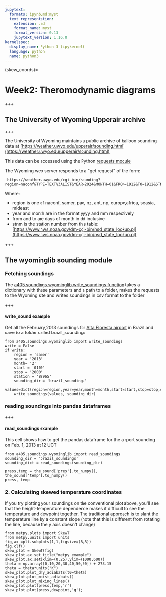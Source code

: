 ```yaml
---
jupytext:
  formats: ipynb,md:myst
  text_representation:
    extension: .md
    format_name: myst
    format_version: 0.13
    jupytext_version: 1.16.0
kernelspec:
  display_name: Python 3 (ipykernel)
  language: python
  name: python3
---
```


(skew_coords)=
# Week2: Theromodynamic diagrams

+++

## The University of Wyoming Upperair archive

+++

The University of Wyoming maintains a public archive of balloon sounding data at [https://weather.uwyo.edu/upperair/sounding.html](https://weather.uwyo.edu/upperair/sounding.html)

This data can be accessed using the Python [requests module](https://realpython.com/python-requests/)

The Wyoming web server responds to a "get request" of the form:

     https://weather.uwyo.edu/cgi-bin/sounding?region=naconf&TYPE=TEXT%3ALIST&YEAR=2024&MONTH=01&FROM=1912&TO=1912&STNM=71957

Where:

- region is one of naconf, samer, pac, nz, ant, np, europe,africa, seasia, mideast
- year and month are in the format yyyy and mm respectively
- from and to are days of month in dd inclusive
- stnm is the station number from this table:  [https://www.nws.noaa.gov/dm-cgi-bin/nsd_state_lookup.pl](https://www.nws.noaa.gov/dm-cgi-bin/nsd_state_lookup.pl)

+++

## The wyominglib sounding module

### Fetching soundings

The [a405.soundings.wyominglib.write_soundings function](https://phaustin.github.io/a405_lib/_modules/a405/soundings/wyominglib.html#write_soundings) takes a dictionary with these
parameters and a path to a folder, makes the requests to the Wyoming site and writes soundings in csv format to the folder

+++

#### write_sound example

Get all the February,2013 soundings for [Alta Floresta airport](https://www.google.com/maps/place/Alta+Floresta+Airport/@-9.8722629,-56.1049062,15z/data=!4m6!3m5!1s0x93aa317851e54e4f:0x2c2df4288fa7837e!8m2!3d-9.8722629!4d-56.1049062!16s%2Fm%2F04fnn0d?entry=ttu) in Brazil and save to a folder called brazil_soundings

```{code-cell} ipython3
from a405.soundings.wyominglib import write_soundings
write = False
if write:
    region = 'samer'
    year = '2013'
    month= '2'
    start = '0100'
    stop = '2000'
    station = '82965'
    sounding_dir = 'brazil_soundings'
    values=dict(region=region,year=year,month=month,start=start,stop=stop,station=station)
    write_soundings(values, sounding_dir)
```

### reading soundings into pandas dataframes

+++

#### read_soundings example

This cell shows how to get the pandas dataframe for the airport sounding on Feb. 1, 2013 at 12 UCT

```{code-cell} ipython3
from a405.soundings.wyominglib import read_soundings
sounding_dir = 'brazil_soundings'
sounding_dict = read_soundings(sounding_dir)
```

```{code-cell} ipython3
press,temp = the_sound['pres'].to_numpy(), the_sound['temp'].to_numpy()
press, temp
```

### 2. Calculating skewed temperature coordinates

If you try plotting your soundings on the conventional plot above, you'll see
that the height-temperature dependence makes it difficult to see the temperature
and dewpoint together.  The traditional approach is to slant the temperature
line by a constant slope (note that this is different from rotating the line,
because the y axis doesn't change)

```{code-cell} ipython3
from metpy.plots import SkewT
from metpy.units import units
fig,ax =plt.subplots(1,1,figsize=(8,8))
fig.clf()
skew_plot = SkewT(fig)
skew_plot.ax.set_title("metpy example")
skew_plot.ax.set(xlim=(0,25),ylim=(1000,600))
theta = np.array([0,10,20,30,40,50,60]) + 273.15
theta = theta*units("K")
skew_plot.plot_dry_adiabats(t0=theta)
skew_plot.plot_moist_adiabats()
skew_plot.plot_mixing_lines()
skew_plot.plot(press,temp,'r')
skew_plot.plot(press,dewpoint,'g');
```

```{code-cell} ipython3

```
